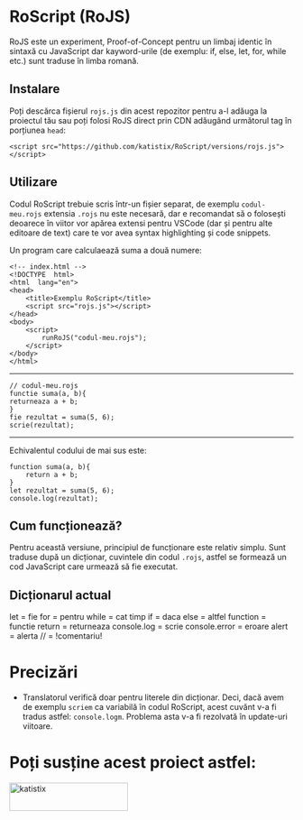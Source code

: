 # RoScript (RoJS)

RoJS este un experiment, Proof-of-Concept pentru un limbaj identic în sintaxă cu JavaScript dar kayword-urile (de exemplu: if, else, let, for, while etc.) sunt traduse în limba romană.

## Instalare

Poți descărca fișierul `rojs.js` din acest repozitor pentru a-l adăuga la proiectul tău sau poți folosi RoJS direct prin CDN adăugând următorul tag în porțiunea `head`:

    <script src="https://github.com/katistix/RoScript/versions/rojs.js"></script>

 

## Utilizare

Codul RoScript trebuie scris într-un fișier separat, de exemplu `codul-meu.rojs` extensia `.rojs` nu este necesară, dar e recomandat să o folosești deoarece în viitor vor  apărea extensi pentru VSCode (dar și pentru alte editoare de text) care te vor avea syntax highlighting și code snippets.

Un program care calculaează suma a două numere:

    <!-- index.html -->
    <!DOCTYPE  html>
	<html  lang="en">
	<head>
		<title>Exemplu RoScript</title>
		<script src="rojs.js"></script>
	</head>
	<body>
		<script>
			runRoJS("codul-meu.rojs");
		</script>
	</body>
	</html>
---
    // codul-meu.rojs
    functie suma(a, b){
    returneaza a + b;
	}
	fie rezultat = suma(5, 6);
	scrie(rezultat);
---
Echivalentul codului de mai sus este:
		

    function suma(a, b){
	    return a + b;
    }
    let rezultat = suma(5, 6);
    console.log(rezultat);

## Cum funcționează?

Pentru această versiune, principiul de funcționare este relativ simplu. Sunt traduse după un dicționar, cuvintele din codul `.rojs`, astfel se formează un cod JavaScript care urmează să fie executat.

## Dicționarul actual

let = fie
for = pentru
while = cat timp
if = daca
else = altfel
function = functie
return = returneaza
console.log = scrie
console.error = eroare
alert = alerta
// = !comentariu!

# Precizări

- Translatorul verifică doar pentru literele din dicționar. Deci, dacă avem de exemplu `scriem` ca variabilă în codul RoScript, acest cuvănt v-a fi tradus astfel: `console.logm`. Problema asta v-a fi rezolvată în update-uri viitoare.

# Poți susține acest proiect astfel:

<p><a href="https://www.buymeacoffee.com/katistix"> <img align="left" src="https://cdn.buymeacoffee.com/buttons/v2/default-yellow.png" height="50" width="210" alt="katistix" /></a></p>

